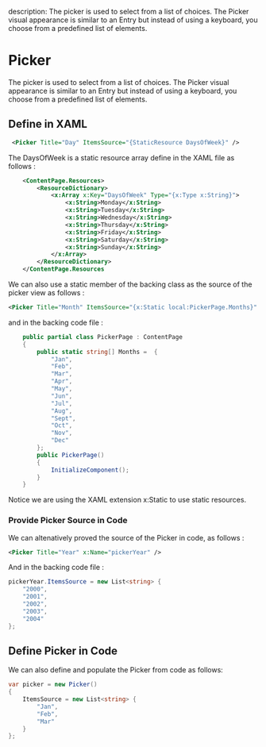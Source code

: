 description: The picker is used to select from a list of choices. The Picker visual appearance is similar to an Entry but instead of using a keyboard, you choose from a predefined list of elements.

# Picker

The picker is used to select from a list of choices. The Picker visual appearance is similar to an Entry but instead of using a keyboard, you choose from a predefined list of elements.

## Define in XAML

```xml
 <Picker Title="Day" ItemsSource="{StaticResource DaysOfWeek}" />
```

The DaysOfWeek is a static resource array define in the XAML file as follows :

```xml
    <ContentPage.Resources>
        <ResourceDictionary>
            <x:Array x:Key="DaysOfWeek" Type="{x:Type x:String}">
                <x:String>Monday</x:String>
                <x:String>Tuesday</x:String>
                <x:String>Wednesday</x:String>
                <x:String>Thursday</x:String>
                <x:String>Friday</x:String>
                <x:String>Saturday</x:String>
                <x:String>Sunday</x:String>
            </x:Array>
        </ResourceDictionary>
    </ContentPage.Resources
```

We can also use a static member of the backing class as the source of the picker view as follows :

```xml
<Picker Title="Month" ItemsSource="{x:Static local:PickerPage.Months}" />
```

and in the backing code file :

```csharp
    public partial class PickerPage : ContentPage
    {
        public static string[] Months =  {
            "Jan",
            "Feb",
            "Mar",
            "Apr",
            "May",
            "Jun",
            "Jul",
            "Aug",
            "Sept",
            "Oct",
            "Nov",
            "Dec"
        };
        public PickerPage()
        {
            InitializeComponent();
        }
    }
```

Notice we are using the XAML extension x:Static to use static resources.

### Provide Picker Source in Code

We can altenatively proved the source of the Picker in code, as follows :

```xml
<Picker Title="Year" x:Name="pickerYear" />
```

And in the backing code file :

```csharp
pickerYear.ItemsSource = new List<string> {
    "2000",
    "2001",
    "2002",
    "2003",
    "2004"
};
```

## Define Picker in Code

We can also define and populate the Picker from code as follows:

```csharp
var picker = new Picker()
{
    ItemsSource = new List<string> {
        "Jan",
        "Feb",
        "Mar"
    }
};
```
